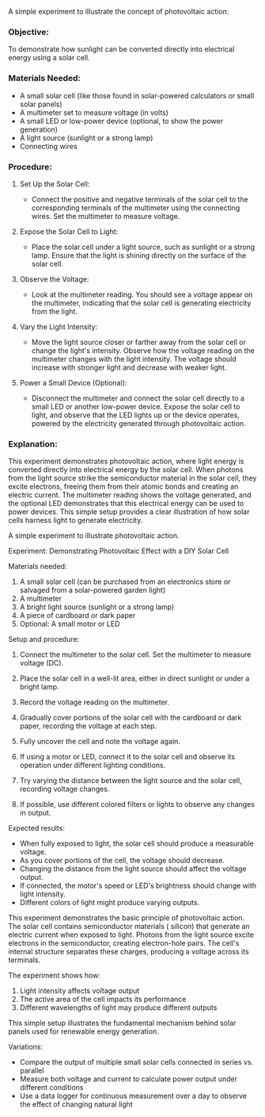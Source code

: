 
A simple experiment to illustrate the concept of photovoltaic action:

### Objective:

To demonstrate how sunlight can be converted directly into electrical energy using a solar cell.

### Materials Needed:

- A small solar cell (like those found in solar-powered calculators or small solar panels)
- A multimeter set to measure voltage (in volts)
- A small LED or low-power device (optional, to show the power generation)
- A light source (sunlight or a strong lamp)
- Connecting wires

### Procedure:

1. Set Up the Solar Cell:

   - Connect the positive and negative terminals of the solar cell to the corresponding terminals of the multimeter using the connecting wires. Set the multimeter to measure voltage.

2. Expose the Solar Cell to Light:

   - Place the solar cell under a light source, such as sunlight or a strong lamp. Ensure that the light is shining directly on the surface of the solar cell.

3. Observe the Voltage:

   - Look at the multimeter reading. You should see a voltage appear on the multimeter, indicating that the solar cell is generating electricity from the light.

4. Vary the Light Intensity:

   - Move the light source closer or farther away from the solar cell or change the light's intensity. Observe how the voltage reading on the multimeter changes with the light intensity. The voltage should increase with stronger light and decrease with weaker light.

5. Power a Small Device (Optional):

   - Disconnect the multimeter and connect the solar cell directly to a small LED or another low-power device. Expose the solar cell to light, and observe that the LED lights up or the device operates, powered by the electricity generated through photovoltaic action.

### Explanation:

This experiment demonstrates photovoltaic action, where light energy is converted directly into electrical energy by the solar cell. When photons from the light source strike the semiconductor material in the solar cell, they excite electrons, freeing them from their atomic bonds and creating an electric current. The multimeter reading shows the voltage generated, and the optional LED demonstrates that this electrical energy can be used to power devices. This simple setup provides a clear illustration of how solar cells harness light to generate electricity.

A simple experiment to illustrate photovoltaic action.

Experiment: Demonstrating Photovoltaic Effect with a DIY Solar Cell

Materials needed:

1. A small solar cell (can be purchased from an electronics store or salvaged from a solar-powered garden light)
2. A multimeter
3. A bright light source (sunlight or a strong lamp)
4. A piece of cardboard or dark paper
5. Optional: A small motor or LED

Setup and procedure:

1. Connect the multimeter to the solar cell. Set the multimeter to measure voltage (DC).

2. Place the solar cell in a well-lit area, either in direct sunlight or under a bright lamp.

3. Record the voltage reading on the multimeter.

4. Gradually cover portions of the solar cell with the cardboard or dark paper, recording the voltage at each step.

5. Fully uncover the cell and note the voltage again.

6. If using a motor or LED, connect it to the solar cell and observe its operation under different lighting conditions.

7. Try varying the distance between the light source and the solar cell, recording voltage changes.

8. If possible, use different colored filters or lights to observe any changes in output.

Expected results:

- When fully exposed to light, the solar cell should produce a measurable voltage.
- As you cover portions of the cell, the voltage should decrease.
- Changing the distance from the light source should affect the voltage output.
- If connected, the motor's speed or LED's brightness should change with light intensity.
- Different colors of light might produce varying outputs.

This experiment demonstrates the basic principle of photovoltaic action. The solar cell contains semiconductor materials ( silicon) that generate an electric current when exposed to light. Photons from the light source excite electrons in the semiconductor, creating electron-hole pairs. The cell's internal structure separates these charges, producing a voltage across its terminals.

The experiment shows how:

1. Light intensity affects voltage output
2. The active area of the cell impacts its performance
3. Different wavelengths of light may produce different outputs

This simple setup illustrates the fundamental mechanism behind solar panels used for renewable energy generation.

Variations:

- Compare the output of multiple small solar cells connected in series vs. parallel
- Measure both voltage and current to calculate power output under different conditions
- Use a data logger for continuous measurement over a day to observe the effect of changing natural light
